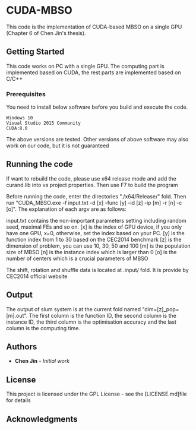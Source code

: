 # CUDA-MBSO

This code is the implementation of CUDA-based MBSO on a single GPU (Chapter 6 of Chen Jin's thesis).

## Getting Started

This code works on PC with a single GPU. The computing part is implemented based on CUDA, the rest parts are implemented based on C/C++
### Prerequisites

You need to install below software before you build and execute the code. 

```
Windows 10
Visual Studio 2015 Community
CUDA:8.0
```
The above versions are tested. Other versions of above software may also work on our code, but it is not guaranteed

## Running the code
If want to rebuild the code, please use x64 release mode and add the curand.lib into vs project properties. Then use F7 to build the program

Before running the code, enter the directories "./x64/Release/" fold. Then run "CUDA_MBSO.exe -f input.txt -d [x] -func [y] -id [z] -ip [m] -r [n] -c [o]". The explanation of each argv are as follows:

input.txt contains the non-important parameters setting including random seed, maximal FEs and so on.
[x] is the index of GPU device, if you only have one GPU, x=0, otherwise, set the index based on your PC.
[y] is the function index from 1 to 30 based on the CEC2014 benchmark
[z] is the dimension of problem, you can use 10, 30, 50 and 100
[m] is the population size of MBSO
[n] is the instance index which is larger than 0
[o] is the number of centers which is a crucial parameters of MBSO

The shift, rotation and shuffle data is located at .input/ fold. It is provide by CEC2014 official website

## Output
The output of slum system is at the current fold named "dim=[z]_pop=[m].out". The first column is the function ID, the second column is the instance ID, the third column is the optimisation accuracy and the last column is the computing time.

## Authors

* **Chen Jin** - *Initial work*

## License

This project is licensed under the GPL License - see the [LICENSE.md]file for details

## Acknowledgments
